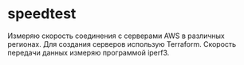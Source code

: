 # speedtest
Измеряю скорость соединения с серверами AWS в различных регионах.
Для создания серверов использую Terraform.
Скорость передачи данных измеряю программой iperf3.
